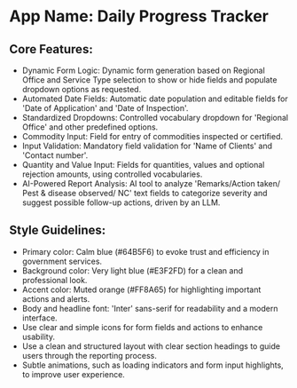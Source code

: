 # **App Name**: Daily Progress Tracker

## Core Features:

- Dynamic Form Logic: Dynamic form generation based on Regional Office and Service Type selection to show or hide fields and populate dropdown options as requested.
- Automated Date Fields: Automatic date population and editable fields for 'Date of Application' and 'Date of Inspection'.
- Standardized Dropdowns: Controlled vocabulary dropdown for 'Regional Office' and other predefined options.
- Commodity Input: Field for entry of commodities inspected or certified.
- Input Validation: Mandatory field validation for 'Name of Clients' and 'Contact number'.
- Quantity and Value Input: Fields for quantities, values and optional rejection amounts, using controlled vocabularies.
- AI-Powered Report Analysis: AI tool to analyze 'Remarks/Action taken/ Pest & disease observed/ NC' text fields to categorize severity and suggest possible follow-up actions, driven by an LLM.

## Style Guidelines:

- Primary color: Calm blue (#64B5F6) to evoke trust and efficiency in government services.
- Background color: Very light blue (#E3F2FD) for a clean and professional look.
- Accent color: Muted orange (#FF8A65) for highlighting important actions and alerts.
- Body and headline font: 'Inter' sans-serif for readability and a modern interface.
- Use clear and simple icons for form fields and actions to enhance usability.
- Use a clean and structured layout with clear section headings to guide users through the reporting process.
- Subtle animations, such as loading indicators and form input highlights, to improve user experience.
